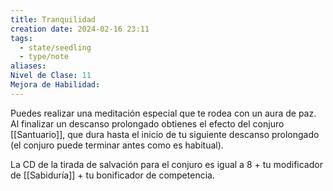 ```yaml
---
title: Tranquilidad
creation date: 2024-02-16 23:11
tags:
  - state/seedling
  - type/note
aliases: 
Nivel de Clase: 11
Mejora de Habilidad:
---
```

Puedes realizar una meditación especial que te rodea con un aura de paz. Al finalizar un descanso
prolongado obtienes el efecto del conjuro [[Santuario]], que dura hasta el inicio de tu siguiente
descanso prolongado (el conjuro puede terminar antes como es habitual). 

La CD de la tirada de salvación para el conjuro es igual a 8 + tu modificador de [[Sabiduría]] + tu bonificador de competencia.

